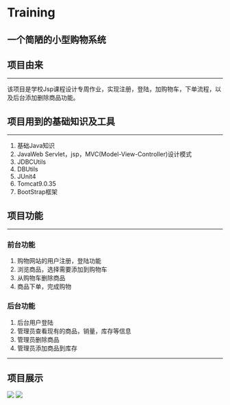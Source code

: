 # Training

一个简陋的小型购物系统
---

## 项目由来
---
该项目是学校Jsp课程设计专周作业，实现注册，登陆，加购物车，下单流程，以及后台添加删除商品功能。

## 项目用到的基础知识及工具
---
1. 基础Java知识
2. JavaWeb Servlet，jsp，MVC(Model-View-Controller)设计模式
3. JDBCUtils
4. DBUtils
5. JUnit4
6. Tomcat9.0.35
7. BootStrap框架

## 项目功能
---
### 前台功能
1. 购物网站的用户注册，登陆功能
2. 浏览商品，选择需要添加到购物车
3. 从购物车删除商品
4. 商品下单，完成购物
### 后台功能
1. 后台用户登陆
2. 管理员查看现有的商品，销量，库存等信息
3. 管理员删除商品
4. 管理员添加商品到库存
---

## 项目展示
![](https://i.loli.net/2020/06/20/DEbw2zcasXU36eC.png)
![](https://i.loli.net/2020/06/20/waWbKv9CBiX4Dyx.png)
